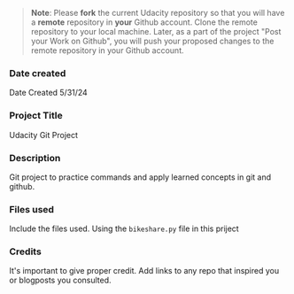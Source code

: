 >**Note**: Please **fork** the current Udacity repository so that you will have a **remote** repository in **your** Github account. Clone the remote repository to your local machine. Later, as a part of the project "Post your Work on Github", you will push your proposed changes to the remote repository in your Github account.

### Date created
Date Created 5/31/24

### Project Title
Udacity Git Project

### Description
Git project to practice commands and apply learned concepts in git and github. 

### Files used
Include the files used. Using the `bikeshare.py` file in this priject

### Credits
It's important to give proper credit. Add links to any repo that inspired you or blogposts you consulted.

